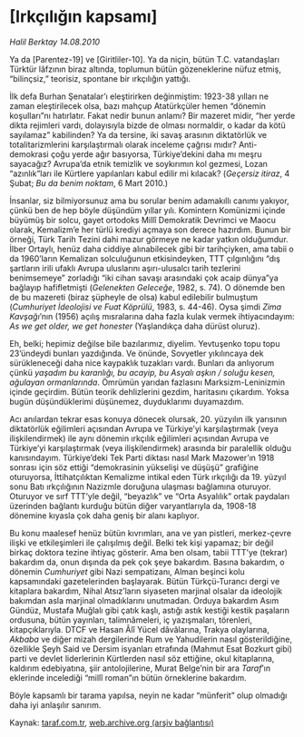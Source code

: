 # [Irkçılığın kapsamı]

*Halil Berktay 14.08.2010*

<div class="yazi"><p>Ya da [Parentez-19] ve [Giritliler-10]. Ya da niçin, bütün T.C. vatandaşları Türktür lâfzının biraz altında, toplumun bütün gözeneklerine nüfuz etmiş, “bilinçsiz,” teorisiz, spontane bir ırkçılığın yattığı. </p>
<p>İlk defa Burhan Şenatalar’ı eleştirirken değinmiştim: 1923-38 yılları ne zaman eleştirilecek olsa, bazı mahçup Atatürkçüler hemen “dönemin koşulları”nı hatırlatır. Fakat nedir bunun anlamı? Bir mazeret midir, “her yerde dikta rejimleri vardı, dolayısıyla bizde de olması normaldir, o kadar da kötü sayılamaz” kabilinden? Ya da tersine, iki savaş arasının diktatörlük ve totalitarizmlerini karşılaştırmalı olarak inceleme çağrısı mıdır? Anti-demokrasi çoğu yerde ağır basıyorsa, Türkiye’dekini daha mı meşru sayacağız? Avrupa’da etnik temizlik ve soykırımın kol gezmesi, Lozan “azınlık”ları ile Kürtlere yapılanları kabul edilir mi kılacak? (<i>Geçersiz itiraz</i>, 4 Şubat; <i>Bu da benim noktam</i>, 6 Mart 2010.)</p>
<p>İnsanlar, siz bilmiyorsunuz ama bu sorular benim adamakıllı canımı yakıyor, çünkü ben de hep böyle düşündüm yıllar yılı. Komintern Komünizmi içinde büyümüş bir solcu, gayet ortodoks Millî Demokratik Devrimci ve Maocu olarak, Kemalizm’e her türlü krediyi açmaya son derece hazırdım. Bunun bir örneği, Türk Tarih Tezini dahi mazur görmeye ne kadar yatkın olduğumdur. İlber Ortaylı, henüz daha ciddiye alınabilecek gibi bir tarihçiyken, ama tabii o da 1960’ların Kemalizan solculuğunun etkisindeyken, TTT çılgınlığını “dış şartların irili ufaklı Avrupa uluslarını aşırı-ulusalcı tarih tezlerini benimsemeye” zorladığı “iki cihan savaşı arasındaki çok acaip dünya”ya bağlayıp hafifletmişti (<i>Gelenekten Geleceğe</i>, 1982, s. 74). O dönemde ben de bu mazereti (biraz şüpheyle de olsa) kabul edilebilir bulmuştum (<i>Cumhuriyet İdeolojisi ve Fuat Köprülü</i>, 1983, s. 44-46). Oysa şimdi <i>Zima Kavşağı</i>’nın (1956) açılış mısralarına daha fazla kulak vermek ihtiyacındayım: <i>As we get older, we get honester</i> (Yaşlandıkça daha dürüst oluruz). </p>
<p>Eh, belki; hepimiz değilse bile bazılarımız, diyelim. Yevtuşenko topu topu 23’ündeydi bunları yazdığında. Ve önünde, Sovyetler yıkılıncaya dek sürükleneceği daha nice kaypaklık tuzakları vardı. Bunları da anlıyorum çünkü <i>yaşadım bu karanlığı, bu acayip, bu Asyalı aşkın / soluğu kesen, ağulayan ormanlarında</i>. Ömrümün yarıdan fazlasını Marksizm-Leninizmin içinde geçirdim. Bütün teorik dehlizlerini gezdim, haritasını çıkardım. Yoksa bugün düşündüklerimi düşünemez, duyduklarımı duyamazdım.<i></i></p>
<p>Acı anılardan tekrar esas konuya dönecek olursak, 20. yüzyılın ilk yarısının diktatörlük eğilimleri açısından Avrupa ve Türkiye’yi karşılaştırmak (veya ilişkilendirmek) ile aynı dönemin ırkçılık eğilimleri açısından Avrupa ve Türkiye’yi karşılaştırmak (veya ilişkilendirmek) arasında bir paralellik olduğu kanısındayım. Türkiye’deki Tek Parti diktası nasıl Mark Mazower’ın 1918 sonrası için söz ettiği “demokrasinin yükselişi ve düşüşü” grafiğine oturuyorsa, İttihatçılıktan Kemalizme intikal eden Türk ırkçılığı da 19. yüzyıl sonu Batı ırkçılığının Nazizmle doruğuna ulaşması bağlamına oturuyor. Oturuyor ve sırf TTT’yle değil, “beyazlık” ve “Orta Asyalılık” ortak paydaları üzerinden bağlantı kurduğu bütün diğer varyantlarıyla da, 1908-18 dönemine kıyasla çok daha geniş bir alanı kaplıyor. </p>
<p>Bu konu maalesef henüz bütün kıvrımları, ana ve yan pistleri, merkez-çevre ilişki ve etkileşimleri ile çalışılmış değil. Belki tek kişi yapamaz; bir değil birkaç doktora tezine ihtiyaç gösterir. Ama ben olsam, tabii TTT’ye (tekrar) bakardım da, onun dışında da pek çok şeye bakardım. Basına bakardım, o dönemin <i>Cumhuriyet</i> gibi Nazi sempatizanı, Alman beşinci kolu kapsamındaki gazetelerinden başlayarak. Bütün Türkçü-Turancı dergi ve kitaplara bakardım, Nihal Atsız’ların siyaseten marjinal olsalar da ideolojik bakımdan asla marjinal olmadıklarını unutmadan. Orduya bakardım   Asım Gündüz, Mustafa Muğlalı gibi çatık kaşlı, astığı astık kestiği kestik paşaların ordusuna, bütün yayınları, talimnâmeleri, iç yazışmaları, törenleri, kitapçıklarıyla. DTCF ve Hasan Âlî Yücel dâvâlarına, Trakya olaylarına, <i>Akbaba</i> ve diğer mizah dergilerinde Rum ve Yahudilerin nasıl gösterildiğine, özellikle Şeyh Said ve Dersim isyanları etrafında (Mahmut Esat Bozkurt gibi) parti ve devlet liderlerinin Kürtlerden nasıl söz ettiğine, okul kitaplarına, kaldırım edebiyatına, şiir antolojilerine, Murat Belge’nin bir ara <i>Taraf</i>’ın eklerinde incelediği “millî roman”ın bütün örneklerine bakardım.  </p>
<p>Böyle kapsamlı bir tarama yapılsa, neyin ne kadar “münferit” olup olmadığı daha iyi anlaşılır sanırım. </p></div>

Kaynak: [taraf.com.tr](http://www.taraf.com.tr:80/halil-berktay/makale-irkciligin-kapsami.htm), [web.archive.org (arşiv bağlantısı)](http://web.archive.org/web/20100816142448/http://www.taraf.com.tr:80/halil-berktay/makale-irkciligin-kapsami.htm)
